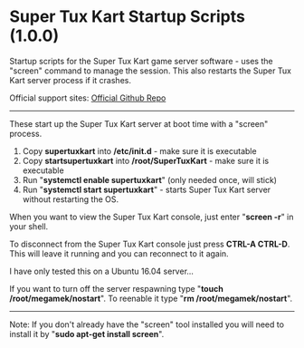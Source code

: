 # Super Tux Kart Startup Scripts (1.0.0)
Startup scripts for the Super Tux Kart game server software - uses the "screen" command to manage the session. This also restarts the Super Tux Kart server process if it crashes.

Official support sites: [Official Github Repo](https://github.com/fstltna/SuperTuxKartStartup)

---

These start up the Super Tux Kart server at boot time with a "screen" process.

1. Copy **supertuxkart** into **/etc/init.d** - make sure it is executable
2. Copy **startsupertuxkart** into **/root/SuperTuxKart** - make sure it is executable
3. Run "**systemctl enable supertuxkart**" (only needed once, will stick)
4. Run "**systemctl start supertuxkart**" - starts Super Tux Kart server without restarting the OS.

When you want to view the Super Tux Kart console, just enter "**screen -r**" in your shell.

To disconnect from the Super Tux Kart console just press **CTRL-A CTRL-D**. This will leave it running and you can reconnect to it again.

I have only tested this on a Ubuntu 16.04 server...

If you want to turn off the server respawning type "**touch /root/megamek/nostart**". To reenable it type "**rm /root/megamek/nostart**".

---
Note: If you don't already have the "screen" tool installed you will need to install it by "**sudo apt-get install screen**".
